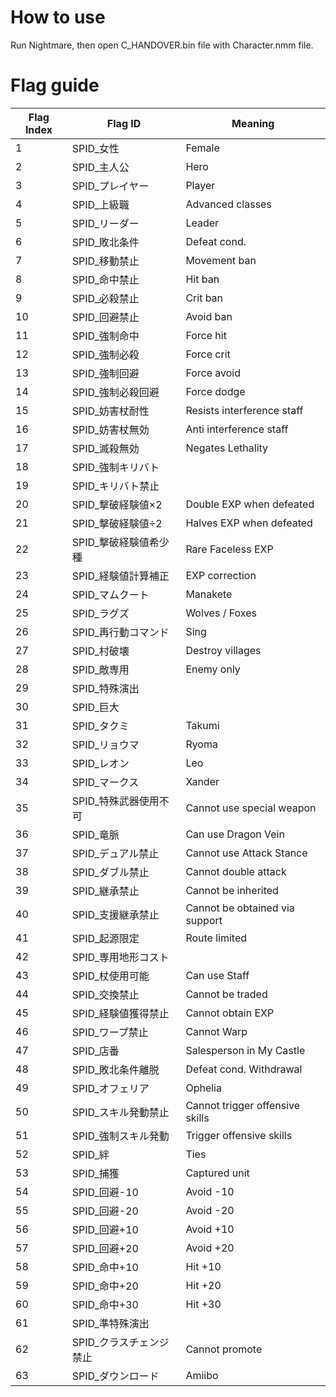 # How to use
Run Nightmare, then open C_HANDOVER.bin file with Character.nmm file.

# Flag guide
| Flag Index | Flag ID | Meaning |
| --- | --- | --- |
| 1 | SPID_女性 | Female |
| 2 | SPID_主人公 | Hero |
| 3 | SPID_プレイヤー | Player |
| 4 | SPID_上級職 | Advanced classes |
| 5 | SPID_リーダー | Leader |
| 6 | SPID_敗北条件 | Defeat cond. |
| 7 | SPID_移動禁止 | Movement ban |
| 8 | SPID_命中禁止 | Hit ban |
| 9 | SPID_必殺禁止 | Crit ban |
| 10 | SPID_回避禁止 | Avoid ban |
| 11 | SPID_強制命中 | Force hit |
| 12 | SPID_強制必殺 | Force crit |
| 13 | SPID_強制回避 | Force avoid |
| 14 | SPID_強制必殺回避 | Force dodge |
| 15 | SPID_妨害杖耐性 | Resists interference staff |
| 16 | SPID_妨害杖無効 | Anti interference staff |
| 17 | SPID_滅殺無効 | Negates Lethality |
| 18 | SPID_強制キリバト |  |
| 19 | SPID_キリバト禁止 |  |
| 20 | SPID_撃破経験値×2 | Double EXP when defeated |
| 21 | SPID_撃破経験値÷2 | Halves EXP when defeated |
| 22 | SPID_撃破経験値希少種 | Rare Faceless EXP |
| 23 | SPID_経験値計算補正 | EXP correction |
| 24 | SPID_マムクート | Manakete |
| 25 | SPID_ラグズ | Wolves / Foxes |
| 26 | SPID_再行動コマンド | Sing |
| 27 | SPID_村破壊 | Destroy villages |
| 28 | SPID_敵専用 | Enemy only |
| 29 | SPID_特殊演出 |  |
| 30 | SPID_巨大 |  |
| 31 | SPID_タクミ | Takumi |
| 32 | SPID_リョウマ | Ryoma |
| 33 | SPID_レオン | Leo |
| 34 | SPID_マークス | Xander |
| 35 | SPID_特殊武器使用不可 | Cannot use special weapon |
| 36 | SPID_竜脈 | Can use Dragon Vein |
| 37 | SPID_デュアル禁止 | Cannot use Attack Stance |
| 38 | SPID_ダブル禁止 | Cannot double attack |
| 39 | SPID_継承禁止 | Cannot be inherited |
| 40 | SPID_支援継承禁止 | Cannot be obtained via support |
| 41 | SPID_起源限定 | Route limited |
| 42 | SPID_専用地形コスト |  |
| 43 | SPID_杖使用可能 | Can use Staff |
| 44 | SPID_交換禁止 | Cannot be traded |
| 45 | SPID_経験値獲得禁止 | Cannot obtain EXP |
| 46 | SPID_ワープ禁止 | Cannot Warp |
| 47 | SPID_店番 | Salesperson in My Castle |
| 48 | SPID_敗北条件離脱 | Defeat cond. Withdrawal |
| 49 | SPID_オフェリア | Ophelia |
| 50 | SPID_スキル発動禁止 | Cannot trigger offensive skills |
| 51 | SPID_強制スキル発動 | Trigger offensive skills |
| 52 | SPID_絆 | Ties |
| 53 | SPID_捕獲 | Captured unit |
| 54 | SPID_回避-10 | Avoid -10 |
| 55 | SPID_回避-20 | Avoid -20 |
| 56 | SPID_回避+10 | Avoid +10 |
| 57 | SPID_回避+20 | Avoid +20 |
| 58 | SPID_命中+10 | Hit +10 |
| 59 | SPID_命中+20 | Hit +20 |
| 60 | SPID_命中+30 | Hit +30 |
| 61 | SPID_準特殊演出 |  |
| 62 | SPID_クラスチェンジ禁止 | Cannot promote |
| 63 | SPID_ダウンロード | Amiibo |
